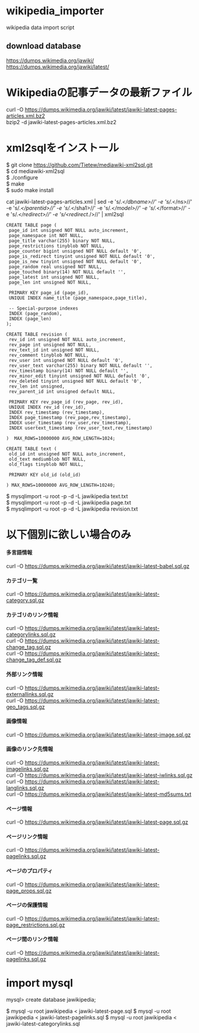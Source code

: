 # wikipedia_importer
wikipedia data import script
## download database
https://dumps.wikimedia.org/jawiki/  
https://dumps.wikimedia.org/jawiki/latest/  


# Wikipediaの記事データの最新ファイル
curl -O https://dumps.wikimedia.org/jawiki/latest/jawiki-latest-pages-articles.xml.bz2  
bzip2 -d jawiki-latest-pages-articles.xml.bz2  

# xml2sqlをインストール
$ git clone https://github.com/Tietew/mediawiki-xml2sql.git  
$ cd mediawiki-xml2sql  
$ ./configure  
$ make  
$ sudo make install  

cat jawiki-latest-pages-articles.xml | sed -e 's/<dbname>.*<\/dbname>//' -e 's/<ns>.*<\/ns>//' -e 's/<parentid>.*<\/parentid>//' -e 's/<sha1>.*<\/sha1>//' -e 's/<model>.*<\/model>//' -e 's/<format>.*<\/format>//' -e 's/<redirect>.*<\/redirect>//' -e 's/<redirect.*\/>//' | xml2sql
 
 ```
 CREATE TABLE page (
  page_id int unsigned NOT NULL auto_increment,
  page_namespace int NOT NULL,
  page_title varchar(255) binary NOT NULL,
  page_restrictions tinyblob NOT NULL,
  page_counter bigint unsigned NOT NULL default '0',
  page_is_redirect tinyint unsigned NOT NULL default '0',
  page_is_new tinyint unsigned NOT NULL default '0',
  page_random real unsigned NOT NULL,
  page_touched binary(14) NOT NULL default '',
  page_latest int unsigned NOT NULL,
  page_len int unsigned NOT NULL,

  PRIMARY KEY page_id (page_id),
  UNIQUE INDEX name_title (page_namespace,page_title),
  
  -- Special-purpose indexes
  INDEX (page_random),
  INDEX (page_len)
);

CREATE TABLE revision (
  rev_id int unsigned NOT NULL auto_increment,
  rev_page int unsigned NOT NULL,
  rev_text_id int unsigned NOT NULL,
  rev_comment tinyblob NOT NULL,
  rev_user int unsigned NOT NULL default '0',
  rev_user_text varchar(255) binary NOT NULL default '',
  rev_timestamp binary(14) NOT NULL default '',
  rev_minor_edit tinyint unsigned NOT NULL default '0',
  rev_deleted tinyint unsigned NOT NULL default '0',
  rev_len int unsigned,
  rev_parent_id int unsigned default NULL,

  PRIMARY KEY rev_page_id (rev_page, rev_id),
  UNIQUE INDEX rev_id (rev_id),
  INDEX rev_timestamp (rev_timestamp),
  INDEX page_timestamp (rev_page,rev_timestamp),
  INDEX user_timestamp (rev_user,rev_timestamp),
  INDEX usertext_timestamp (rev_user_text,rev_timestamp)

)  MAX_ROWS=10000000 AVG_ROW_LENGTH=1024;

CREATE TABLE text (
  old_id int unsigned NOT NULL auto_increment,
  old_text mediumblob NOT NULL,
  old_flags tinyblob NOT NULL,
  
  PRIMARY KEY old_id (old_id)

) MAX_ROWS=10000000 AVG_ROW_LENGTH=10240;
```


 $ mysqlimport -u root -p -d -L jawikipedia text.txt  
 $ mysqlimport -u root -p -d -L jawikipedia page.txt  
 $ mysqlimport -u root -p -d -L jawikipedia revision.txt  

# 以下個別に欲しい場合のみ

#### 多言語情報
curl -O https://dumps.wikimedia.org/jawiki/latest/jawiki-latest-babel.sql.gz  
#### カテゴリ一覧
curl -O https://dumps.wikimedia.org/jawiki/latest/jawiki-latest-category.sql.gz  
#### カテゴリのリンク情報
curl -O https://dumps.wikimedia.org/jawiki/latest/jawiki-latest-categorylinks.sql.gz  
curl -O https://dumps.wikimedia.org/jawiki/latest/jawiki-latest-change_tag.sql.gz  
curl -O https://dumps.wikimedia.org/jawiki/latest/jawiki-latest-change_tag_def.sql.gz  
#### 外部リンク情報
curl -O https://dumps.wikimedia.org/jawiki/latest/jawiki-latest-externallinks.sql.gz  
curl -O https://dumps.wikimedia.org/jawiki/latest/jawiki-latest-geo_tags.sql.gz  
#### 画像情報
curl -O https://dumps.wikimedia.org/jawiki/latest/jawiki-latest-image.sql.gz  
#### 画像のリンク先情報
curl -O https://dumps.wikimedia.org/jawiki/latest/jawiki-latest-imagelinks.sql.gz  
curl -O https://dumps.wikimedia.org/jawiki/latest/jawiki-latest-iwlinks.sql.gz  
curl -O https://dumps.wikimedia.org/jawiki/latest/jawiki-latest-langlinks.sql.gz  
curl -O https://dumps.wikimedia.org/jawiki/latest/jawiki-latest-md5sums.txt  
#### ページ情報
curl -O https://dumps.wikimedia.org/jawiki/latest/jawiki-latest-page.sql.gz  
#### ページリンク情報
curl -O https://dumps.wikimedia.org/jawiki/latest/jawiki-latest-pagelinks.sql.gz  
#### ページのプロパティ
curl -O https://dumps.wikimedia.org/jawiki/latest/jawiki-latest-page_props.sql.gz  
#### ページの保護情報
curl -O https://dumps.wikimedia.org/jawiki/latest/jawiki-latest-page_restrictions.sql.gz  
#### ページ間のリンク情報
curl -O https://dumps.wikimedia.org/jawiki/latest/jawiki-latest-pagelinks.sql.gz  


# import mysql
mysql> create database jawikipedia;

$ mysql -u root jawikipedia < jawiki-latest-page.sql
$ mysql -u root jawikipedia < jawiki-latest-pagelinks.sql
$ mysql -u root jawikipedia < jawiki-latest-categorylinks.sql
